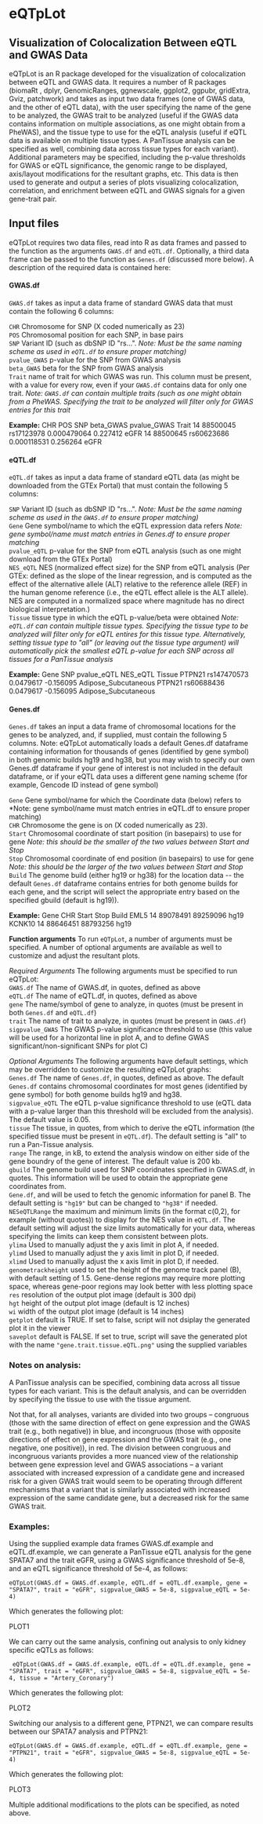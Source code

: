 # eQTpLot
## Visualization of Colocalization Between eQTL and GWAS Data

eQTpLot is an R package developed for the visualization of colocalization between eQTL and GWAS data. It requires a number of R packages (biomaRt , dplyr, GenomicRanges, ggnewscale, ggplot2, ggpubr, gridExtra, Gviz, patchwork) and takes as input two data frames (one of GWAS data, and the other of eQTL data), with the user specifying the name of the gene to be analyzed, the GWAS trait to be analyzed (useful if the GWAS data contains information on multiple associations, as one might obtain from a PheWAS), and the tissue type to use for the eQTL analysis (useful if eQTL data is available on multiple tissue types. A PanTissue analysis can be specified as well, combining data across tissue types for each variant). Additional parameters may be specified, including the p-value thresholds for GWAS or eQTL significance, the genomic range to be displayed, axis/layout modifications for the resultant graphs, etc. This data is then used to generate and output a series of plots visualizing colocalization, correlation, and enrichment between eQTL and GWAS signals for a given gene-trait pair.


## Input files
eQTpLot requires two data files, read into R as data frames and passed to the function as the arguments `GWAS.df` and `eQTL.df`. Optionally, a third data frame can be passed to the function as `Genes.df` (discussed more below). A description of the required data is contained here:

#### GWAS.df

`GWAS.df` takes as input a data frame of standard GWAS data that must contain the following 6 columns:

  `CHR` Chromosome for SNP (X coded numerically as 23)  
  `POS` Chromosomal position for each SNP, in base pairs  
  `SNP` Variant ID (such as dbSNP ID "rs...". *Note: Must be the same naming scheme as used in `eQTL.df` to ensure proper matching)*  
  `pvalue_GWAS` p-value for the SNP from GWAS analysis  
  `beta_GWAS` beta for the SNP from GWAS analysis  
  `Trait` name of trait for which GWAS was run. This column must be present, with a value for every row, even if your `GWAS.df` contains data for only one trait. *Note: `GWAS.df` can contain multiple traits (such as one might obtain from a PheWAS. Specifying the trait to be analyzed will filter only for GWAS entries for this trait*
  
**Example:**
    CHR	POS		SNP		beta_GWAS	pvalue_GWAS	Trait
    14		88500045	rs17123978	0.000479064	0.227412	eGFR
    14		88500645	rs60623686	0.000118531	0.256264	eGFR

  

#### eQTL.df
`eQTL.df` takes as input a data frame of standard eQTL data (as might be downloaded from the GTEx Portal) that must contain the following 5 columns:

`SNP` Variant ID (such as dbSNP ID "rs...". *Note: Must be the same naming scheme as used in the `GWAS.df` to ensure proper matching)*  
`Gene` Gene symbol/name to which the eQTL expression data refers *Note: gene symbol/name must match entries in Genes.df to ensure proper matching*  
`pvalue_eQTL` p-value for the SNP from eQTL analysis (such as one might download from the GTEx Portal)  
`NES_eQTL` NES (normalized effect size) for the SNP from eQTL analysis (Per GTEx: defined as the slope of the linear regression, and is computed as the effect of the alternative allele (ALT) relative to the reference allele (REF) in the human genome reference (i.e., the eQTL effect allele is the ALT allele). NES are computed in a normalized space where magnitude has no direct biological interpretation.)  
`Tissue` tissue type in which the eQTL p-value/beta were obtained *Note: `eQTL.df` can contain multiple tissue types. Specifying the tissue type to be analyzed will filter only for eQTL entires for this tissue type. Alternatively, setting tissue type to "all" (or leaving out the tissue type argument) will automatically pick the smallest eQTL p-value for each SNP across all tissues for a PanTissue analysis*
  
**Example:**
    Gene	SNP		pvalue_eQTL	NES_eQTL	Tissue
    PTPN21	rs147470573	0.0479617	-0.156095	Adipose_Subcutaneous
    PTPN21	rs60688436	0.0479617	-0.156095	Adipose_Subcutaneous



#### Genes.df
`Genes.df` takes an input a data frame of chromosomal locations for the genes to be analyzed, and, if supplied, must contain the following 5 columns. Note: eQTpLot automatically loads a default Genes.df dataframe containing information for thousands of genes (identified by gene symbol) in both genomic builds hg19 and hg38, but you may wish to specify our own Genes.df dataframe if your gene of interest is not included in the default dataframe, or if your eQTL data uses a different gene naming scheme (for example, Gencode ID instead of gene symbol)

`Gene` Gene symbol/name for which the Coordinate data (below) refers to *Note: gene symbol/name must match entries in eQTL.df to ensure proper matching)  
`CHR` Chromosome the gene is on (X coded numerically as 23).  
`Start` Chromosomal coordinate of start position (in basepairs) to use for gene *Note: this should be the smaller of the two values between Start and Stop*  
`Stop` Chromosomal coordinate of end position (in basepairs) to use for gene *Note: this should be the larger of the two values between Start and Stop*  
`Build` The genome build (either hg19 or hg38) for the location data -- the default `Genes.df` dataframe contains entries for both genome builds for each gene, and the script will select the appropriate entry based on the specified gbuild (default is hg19)).

**Example:**
    Gene		CHR	Start		Stop		Build
    EML5		14	89078491	89259096	hg19
    KCNK10	14	88646451	88793256	hg19
    


**Function arguments** 
To run `eQTpLot`, a number of arguments must be specified. A number of optional arguments are available as well to customize and adjust the resultant plots.

*Required Arguments*
The following arguments must be specified to run eQTpLot:   
`GWAS.df` The name of GWAS.df, in quotes, defined as above  
`eQTL.df` The name of eQTL.df, in quotes, defined as above  
`gene` The name/symbol of gene to analyze, in quotes (must be present in both `Genes.df` and `eQTL.df`)  
`trait` The name of trait to analyze, in quotes (must be present in `GWAS.df`)  
`sigpvalue_GWAS` The GWAS p-value significance threshold to use (this value will be used for a horizontal line in plot A, and to define GWAS significant/non-significant SNPs for plot C)


*Optional Arguments*
The following arguments have default settings, which may be overridden to customize the resulting eQTpLot graphs:  
`Genes.df` The name of `Genes.df`, in quotes, defined as above. The default `Genes.df` contains chromosomal coordinates for most genes (identified by gene symbol) for both genome builds hg19 and hg38.  
`sigpvalue_eQTL`  The eQTL p-value significance threshold to use (eQTL data with a p-value larger than this threshold will be excluded from the analysis). The default value is 0.05.  
`tissue` The tissue, in quotes, from which to derive the eQTL information (the specified tissue must be present in `eQTL.df`). The default setting is "all" to run a Pan-Tissue analysis.  
`range` The range, in kB, to extend the analysis window on either side of the gene boundry of the gene of interest. The default value is 200 kb.  
`gbuild` The genome build used for SNP cooridnates specified in GWAS.df, in quotes. This information will be used to obtain the appropriate gene coordinates from.  
`Gene.df`, and will be used to fetch the genomic information for panel B. The default setting is `"hg19"` but can be changed to `"hg38"` if needed.   
`NESeQTLRange` the maximum and minimum limits (in the format c(0,2), for example (without quotes)) to display for the NES value in  `eQTL.df`. The default setting will adjust the size limits automatically for your data, whereas specifying the limits can keep them consistent between plots.   
`ylima` Used to manually adjust the y axis limit in plot A, if needed.  
`ylimd` Used to manually adjust the y axis limit in plot D, if needed.  
`xlimd` Used to manually adjust the x axis limit in plot D, if needed.  
`genometrackheight` used to set the height of the genome track panel (B), with default setting of 1.5. Gene-dense regions may require more plotting space, whereas gene-poor regions may look better with less plotting space   
`res` resolution of the output plot image (default is 300 dpi)  
`hgt` height of the output plot image (default is 12 inches)  
`wi` width of the output plot image (default is 14 inches)  
`getplot` default is TRUE. If set to false, script will not dsiplay the generated plot it in the viewer  
`saveplot` default is FALSE. If set to true, script will save the generated plot with the name `"gene.trait.tissue.eQTL.png"` using the supplied variables


### Notes on analysis:
A PanTissue analysis can be specified, combining data across all tissue types for each variant. This is the default analysis, and can be overridden by specifying the tissue to use with the tissue argument.

Not that, for all analyses, variants are divided into two groups – congruous (those with the same direction of effect on gene expression and the GWAS trait (e.g., both negative)) in blue, and incongruous (those with opposite directions of effect on gene expression and the GWAS trait (e.g., one negative, one positive)), in red. The division between congruous and incongruous variants provides a more nuanced view of the relationship between gene expression level and GWAS associations – a variant associated with increased expression of a candidate gene and increased risk for a given GWAS trait would seem to be operating through different mechanisms that a variant that is similarly associated with increased expression of the same candidate gene, but a decreased risk for the same GWAS trait. 

### Examples:
Using the supplied example data frames GWAS.df.example and eQTL.df.example, we can generate a PanTissue eQTL analysis for the gene SPATA7 and the trait eGFR, using a GWAS significance threshold of 5e-8, and an eQTL significance threshold of 5e-4, as follows:

    eQTpLot(GWAS.df = GWAS.df.example, eQTL.df = eQTL.df.example, gene = "SPATA7", trait = "eGFR", sigpvalue_GWAS = 5e-8, sigpvalue_eQTL = 5e-4)

Which generates the following plot:

PLOT1

We can carry out the same analysis, confining out analysis to only kidney specific eQTLs as follows:

     eQTpLot(GWAS.df = GWAS.df.example, eQTL.df = eQTL.df.example, gene = "SPATA7", trait = "eGFR", sigpvalue_GWAS = 5e-8, sigpvalue_eQTL = 5e-4, tissue = "Artery_Coronary")

Which generates the following plot:

PLOT2

Switching our analysis to a different gene, PTPN21, we can compare results between our SPATA7 analysis and PTPN21:

    eQTpLot(GWAS.df = GWAS.df.example, eQTL.df = eQTL.df.example, gene = "PTPN21", trait = "eGFR", sigpvalue_GWAS = 5e-8, sigpvalue_eQTL = 5e-4)

Which generates the following plot:

PLOT3

Multiple additional modifications to the plots can be specified, as noted above.

